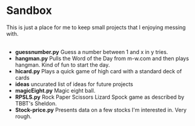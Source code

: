 # Sandbox <br>
This is just a place for me to keep small projects that I enjoying messing with.<br>
<br>
<ul>
<li><b>guessnumber.py</b> Guess a number between 1 and x in y tries.<br></li>
<li><b>hangman.py</b>  Pulls the Word of the Day from m-w.com and then plays hangman.  Kind of fun to start the day.<br></li>
<li><b>hicard.py</b>  Plays a quick game of high card with a standard deck of cards<br></li>
  <li><b>ideas</b>  uncurated list of ideas for future projects</li>
<li><b>magicEight.py</b> Magic eight ball.<br></li>
<li><b>RPSLS.py</b>	Rock Paper Scissors Lizard Spock game as described by TBBT's Sheldon.<br></li>
<li><b>Stock-price.py</b>	Presents data on a few stocks I'm interested in.  Very rough.<br></li>
</ul>
